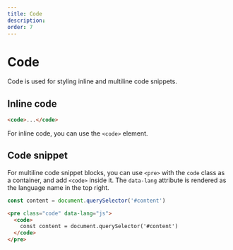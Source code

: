 ```yaml
---
title: Code
description: 
order: 7
---
```


# Code

Code is used for styling inline and multiline code snippets.

## Inline code

```html
<code>...</code>

```

For inline code, you can use the `<code>` element. 

## Code snippet

For multiline code snippet blocks, you can use `<pre>` with the `code` class as a container, and add `<code>` inside it. The `data-lang` attribute is rendered as the language name in the top right.

```js
const content = document.querySelector('#content')
```

```html
<pre class="code" data-lang="js">
  <code>
    const content = document.querySelector('#content')
  </code>
</pre>
```

